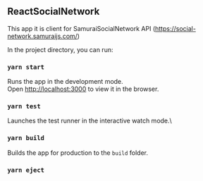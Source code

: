 ## ReactSocialNetwork

This app it is client for SamuraiSocialNetwork API (https://social-network.samuraijs.com/)

In the project directory, you can run:

### `yarn start`

Runs the app in the development mode.\
Open [http://localhost:3000](http://localhost:3000) to view it in the browser.

### `yarn test`

Launches the test runner in the interactive watch mode.\

### `yarn build`

Builds the app for production to the `build` folder.

### `yarn eject`
